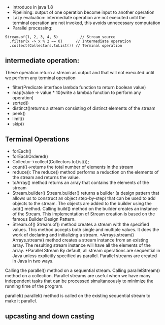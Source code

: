 * Introduce in java 1.8
* Pipelining: output of one operation become input to another operation
* Lazy evaluation: intermediate operation are not executed until the terminal operation are not invoked, this avoids unnecessary computation
* Parallel processing:
```
Stream.of(1, 2, 3, 4, 5)          // Stream source
  .filter(x -> x % 2 == 0)      // Intermediate operation
  .collect(Collectors.toList()) // Terminal operation
```
## intermediate operation:
These operation return a stream as output and that will not executed until we perform any terminal operation
* filter(Predicate interface lambda function to return boolean value)
* map(value -> value * 10(write a lambda function to perform any operation)
* sorted()
* distinct()returns a stream consisting of distinct elements of the stream
* peek()
* limit()
* skip()
## Terminal Operations
* forEach()
* forEachOrdered()
* Collector->collect(Collectors.toList());
* count()->returns the total number of elements in the stream
* reduce(): The reduce() method performs a reduction on the elements of the stream and returns the value.
*  toArray() method returns an array that contains the elements of the stream
* Stream.builder()
  Stream.builder() returns a builder (a design pattern that allows us to construct an object step-by-step) that can be used to add objects to the stream. The objects are added to the builder using the add() method. Calling build() method on the builder creates an instance of the Stream. This implementation of Stream creation is based on the famous Builder Design Pattern.
* Stream.of()
  Stream.of() method creates a stream with the specified values. This method accepts both single and multiple values. It does the work of declaring and initializing a stream.
*Arrays.stream()
  Arrays.stream() method creates a stream instance from an existing array. The resulting stream instance will have all the elements of the array.
*Parallel Stream
  By default, all stream operations are sequential in Java unless explicitly specified as parallel. Parallel streams are created in Java in two ways.

Calling the parallel() method on a sequential stream.
Calling parallelStream() method on a collection.
Parallel streams are useful when we have many independent tasks that can be processed simultaneously to minimize the running time of the program.

parallel()
parallel() method is called on the existing sequential stream to make it parallel.

## upcasting and down casting
